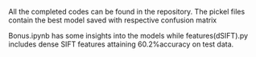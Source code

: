All the completed codes can be found in the repository. The pickel files contain the best model saved with respective confusion matrix

Bonus.ipynb has some insights into the models while features(dSIFT).py includes dense SIFT features attaining 60.2%accuracy on test data.

